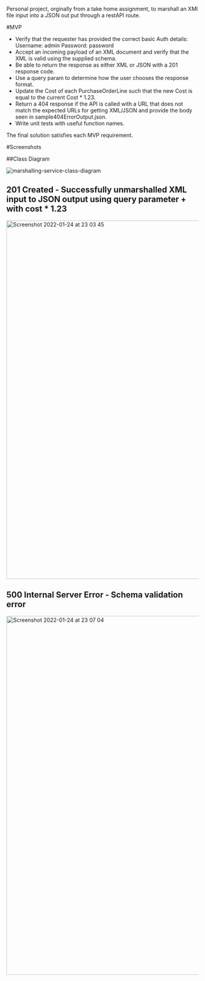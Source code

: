 Personal project, orginally from a take home assignment, to marshall an XMl file input into a JSON out put through a restAPI route.

#MVP
- Verify that the requester has provided the correct basic Auth details:
  Username: admin
  Password: password
- Accept an incoming payload of an XML document and verify that the XML is valid using the supplied schema.
- Be able to return the response as either XML or JSON with a 201 response code.
- Use a query param to determine how the user chooses the response format.
- Update the Cost of each PurchaseOrderLine such that the new Cost is equal to the current Cost * 1.23.
- Return a 404 response if the API is called with a URL that does not match the expected URLs for getting XML/JSON and provide the body seen in sample404ErrorOutput.json.
- Write unit tests with useful function names.

The final solution satisfies each MVP requirement.

#Screenshots

##Class Diagram

![marshalling-service-class-diagram](https://user-images.githubusercontent.com/48687748/150876883-9363861f-e560-45cf-864e-0c53b7cd455c.png)

## 201 Created - Successfully unmarshalled XML input to JSON output using query parameter +  with cost * 1.23  

<img width="939" alt="Screenshot 2022-01-24 at 23 03 45" src="https://user-images.githubusercontent.com/48687748/150879603-1714e9dc-03a2-4d60-90d9-2ebe8814a900.png">

## 500 Internal Server Error - Schema validation error

<img width="940" alt="Screenshot 2022-01-24 at 23 07 04" src="https://user-images.githubusercontent.com/48687748/150879996-721e6a5d-435a-4669-a47f-86f1db9be2c0.png">
